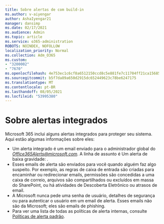 ```yaml
---
title: Sobre alertas de com build-in
ms.author: v-aiyengar
author: AshaIyengar21
manager: dansimp
ms.date: 02/17/2021
ms.audience: Admin
ms.topic: article
ms.service: o365-administration
ROBOTS: NOINDEX, NOFOLLOW
localization_priority: Normal
ms.collection: Adm_O365
ms.custom:
- "3200002"
- "7670"
ms.openlocfilehash: 4e753ec1c6cf8a6512150ccd8c5e881fe7c11704ff21ca15685a505a8f106da2
ms.sourcegitcommit: b5f7da89a650d2915dc652449623c78be6247175
ms.translationtype: MT
ms.contentlocale: pt-BR
ms.lasthandoff: 08/05/2021
ms.locfileid: "53995380"
---
```

# <a name="about-built-in-alerts"></a>Sobre alertas integrados

Microsoft 365 inclui alguns alertas integrados para proteger seu sistema. Aqui estão algumas informações sobre eles:

- Um alerta integrado é um email enviado para o administrador global do *Office365Alerts@microsoft.com*. A linha de assunto é Um alerta de baixa gravidade: <name of alert policy> .
- Esses emails de alerta são enviados para você quando alguém faz algo suspeito. Por exemplo, as regras de caixa de entrada são criadas para encaminhar ou redirecionar emails, permissões são concedidas a uma caixa de correio, arquivos são compartilhados ou excluídos em massa do SharePoint, ou há atividades de Descoberta Eletrônico ou atrasos de email.
- A Microsoft nunca pede uma senha de usuário, detalhes de segurança ou para autenticar o usuário em um email de alerta. Esses emails não são da Microsoft; eles são emails de phishing.
- Para ver uma lista de todas as políticas de alerta internas, consulte [Políticas de alerta padrão](https://go.microsoft.com/fwlink/?linkid=2103170).